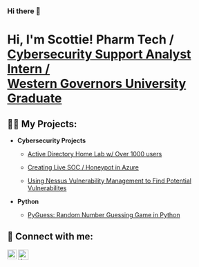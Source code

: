 ### Hi there 👋

<!--
**Scottiesene/Scottiesene** is a ✨ _special_ ✨ repository because its `README.md` (this file) appears on your GitHub profile.

Here are some ideas to get you started:

- 🔭 I’m currently working on ...
- 🌱 I’m currently learning ...
- 👯 I’m looking to collaborate on ...
- 🤔 I’m looking for help with ...
- 💬 Ask me about ...
- 📫 How to reach me: ...
- 😄 Pronouns: ...
- ⚡ Fun fact: ...
-->
<h1>Hi, I'm Scottie! Pharm Tech / <a href="https://www.linkedin.com/in/scottiesene/">Cybersecurity Support Analyst Intern / <br/><a href="https://cybersentinelscott.com/blog-list">Western Governors University Graduate </a> </a></h1>

<h2>👨‍💻 My Projects:</h2>

- <b>Cybersecurity Projects</b>
  - [Active Directory Home Lab w/ Over 1000 users](https://github.com/Scottiesene/Active-Directory-Home-Lab-Over-1-000-Users)

  - [Creating Live SOC / Honeypot in Azure](https://github.com/Scottiesene/AzureHoneypot)

  - [Using Nessus Vulnerability Management to Find Potential Vulnerabilites](https://github.com/Scottiesene/NessusVulnerabilityManagement) <b><i></b></i>

- <b>Python</b>
  - [PyGuess: Random Number Guessing Game in Python](https://github.com/Scottiesene/Matching-Game)


<h2> 🤳 Connect with me:</h2>

[<img align="left" alt="JoshMadakor | LinkedIn" width="22px" src="https://cdn.jsdelivr.net/npm/simple-icons@v3/icons/linkedin.svg" />][linkedin]
[<img align="left" alt="JoshMadakor | Instagram" width="24px" src="https://github.com/Scottiesene/Scottiesene/assets/151565915/130c000b-6e11-444c-b070-b7c80bed45a8" />][instagram]


[twitter]: https://twitter.com/joshmadakor
[youtube]: https://www.youtube.com/c/joshmadakor
[instagram]: https://cybersentinelscott.com/
[linkedin]: https://www.linkedin.com/in/scottiesene/

<!--
**joshmadakor1/joshmadakor1** is a ✨ _special_ ✨ repository because its `README.md` (this file) appears on your GitHub profile.

Here are some ideas to get you started:

- 🔭 I’m currently working on ...
- 🌱 I’m currently learning ...
- 👯 I’m looking to collaborate on ...
- 🤔 I’m looking for help with ...
- 💬 Ask me about ...
- 📫 How to reach me: ...
- 😄 Pronouns: ...
- ⚡ Fun fact: ...
-->
